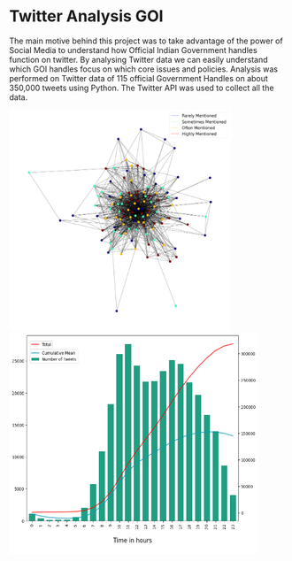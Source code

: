 # Twitter Analysis GOI
The main motive behind this project was to take advantage of the power of Social Media to understand how Official Indian Government handles function on twitter. By analysing Twitter data we can easily understand which GOI handles focus on which core issues and policies.
Analysis was performed on Twitter data of 115 official Government Handles on about 350,000 tweets using Python. The Twitter API was used to collect all the data.

<img src="https://raw.githubusercontent.com/siddharthkhincha/Twitter-Analysis-GOI/master/graphs/directed_graph_col.png" width ="400" height="400"/>
<img src="https://raw.githubusercontent.com/siddharthkhincha/Twitter-Analysis-GOI/master/graphs/finat_tweets_time_default.png" width ="450" height="400" />

